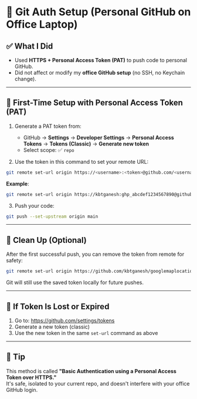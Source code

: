# 🔐 Git Auth Setup (Personal GitHub on Office Laptop)

## ✅ What I Did

- Used **HTTPS + Personal Access Token (PAT)** to push code to personal GitHub.
- Did not affect or modify my **office GitHub setup** (no SSH, no Keychain change).

---

## 🔑 First-Time Setup with Personal Access Token (PAT)

1. Generate a PAT token from:
   - GitHub → **Settings** → **Developer Settings** → **Personal Access Tokens** → **Tokens (Classic)** → **Generate new token**
   - Select scope: ✅ `repo`

2. Use the token in this command to set your remote URL:

```bash
git remote set-url origin https://<username>:<token>@github.com/<username>/<repo-name>.git
```

**Example**:
```bash
git remote set-url origin https://kbtganesh:ghp_abcdef1234567890@github.com/kbtganesh/googlemaplocationshare.git
```

3. Push your code:
```bash
git push --set-upstream origin main
```

---

## 🧼 Clean Up (Optional)

After the first successful push, you can remove the token from remote for safety:

```bash
git remote set-url origin https://github.com/kbtganesh/googlemaplocationshare.git
```

Git will still use the saved token locally for future pushes.

---

## 🔁 If Token Is Lost or Expired

1. Go to: https://github.com/settings/tokens
2. Generate a new token (classic)
3. Use the new token in the same `set-url` command as above

---

## 🧠 Tip

This method is called **"Basic Authentication using a Personal Access Token over HTTPS."**  
It's safe, isolated to your current repo, and doesn't interfere with your office GitHub login.

